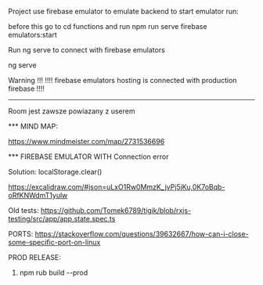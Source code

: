 Project use firebase emulator to emulate backend to start emulator run:

before this go to cd functions and run npm run serve
firebase emulators:start

Run ng serve to connect with firebase emulators

ng serve

Warning !!!
!!!! firebase emulators hosting is connected with production firebase !!!!

---

Room jest zawsze powiazany z userem

\*\*\* MIND MAP:

https://www.mindmeister.com/map/2731536696

\*\*\* FIREBASE EMULATOR WITH Connection error

Solution: localStorage.clear()

https://excalidraw.com/#json=uLxO1Rw0MmzK_jvPj5jKu,0K7oBqb-oRfKNWdmT1yulw

Old tests:
https://github.com/Tomek6789/tigik/blob/rxjs-testing/src/app/app.state.spec.ts

PORTS:
https://stackoverflow.com/questions/39632667/how-can-i-close-some-specific-port-on-linux

PROD RELEASE:

1. npm rub build --prod
